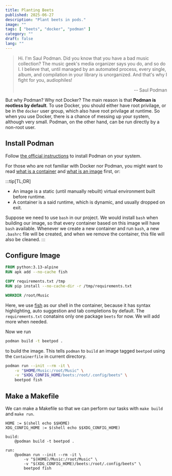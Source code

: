 ```yaml
---
title: Planting Beets
published: 2025-06-27
description: "Plant beets in pods."
image: ""
tags: [ "beets", "docker", "podman" ]
category: ""
draft: false
lang: ""
---
```


> Hi. I'm Saul Podman. Did you know that you have a bad music collection? The music geek's media organizer says you do, and so do I. I believe that, until managed by an automated process, every single, album, and compilation in your library is unorganized. And that's why I fight for you, audiophiles!
> <p align="right">-- Saul Podman</p>

But why Podman? Why not Docker? The main reason is that **Podman is rootless by default**. To use Docker, you should either have root privilage, or be in the `docker` user group, which also have root privilage at runtime. So when you use Docker, there is a chance of messing up your system, although very small. Podman, on the other hand, can be run directly by a non-root user.

## Install Podman

Follow [the official instructions](https://podman.io/docs/installation) to install Podman on your system.

For those who are not familiar with Docker nor Podman, you might want to read [what is a container](https://docs.docker.com/get-started/docker-concepts/the-basics/what-is-a-container) and [what is an image](https://docs.docker.com/get-started/docker-concepts/the-basics/what-is-an-image) first, or:

:::tip[TL;DR]
- An image is a static (until manually rebuilt) virtual environment built before runtime.
- A container is a said runtime, which is dynamic, and usually dropped on exit.

Suppose we need to use `bash` in our project. We would install `bash` when building our image, so that every container based on this image will have `bash` available. Whenever we create a new container and run `bash`, a new `.bashrc` file will be created, and when we remove the container, this file will also be cleaned.
:::

## Configure Image

```dockerfile
FROM python:3.13-alpine
RUN apk add --no-cache fish

COPY requirements.txt /tmp
RUN pip install --no-cache-dir -r /tmp/requirements.txt

WORKDIR /root/Music
```

Here, we use [fish](https://fishshell.com) as our shell in the container, because it has syntax highlighting, auto suggestion and tab completions by default. The `requirements.txt` conatains only one package `beets` for now. We will add more when needed.

Now we run
```sh
podman build -t beetpod .
```
to build the image. This tells `podman` to `build` an image tagged `beetpod` using the `Containerfile` in current directory.
```sh
podman run --init --rm -it \
    -v "$HOME/Music:/root/Music" \
    -v "$XDG_CONFIG_HOME/beets:/root/.config/beets" \
    beetpod fish
```

## Make a Makefile

We can make a Makefile so that we can perform our tasks with `make build` and `make run`.
```make
HOME := $(shell echo $$HOME)
XDG_CONFIG_HOME := $(shell echo $$XDG_CONFIG_HOME)

build:
	@podman build -t beetpod .

run:
	@podman run --init --rm -it \
		-v "$(HOME)/Music:/root/Music" \
		-v "$(XDG_CONFIG_HOME)/beets:/root/.config/beets" \
		beetpod fish
```
